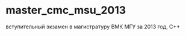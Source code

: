 master_cmc_msu_2013
===================

вступительный экзамен в магистратуру ВМК МГУ за 2013 год, C++
